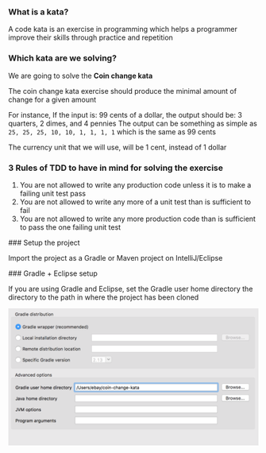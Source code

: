 ### What is a kata?

A code kata is an exercise in programming which helps a programmer improve their skills through practice and repetition

### Which kata are we solving?

We are going to solve the **Coin change kata**

The coin change kata exercise should produce the minimal amount of change for a given amount

For instance, If the input is: 99 cents of a dollar, the output should be: 3 quarters, 2 dimes, and 4 pennies
The output can be something as simple as `25, 25, 25, 10, 10, 1, 1, 1, 1` which is the same as 99 cents

The currency unit that we will use, will be 1 cent, instead of 1 dollar

### 3 Rules of TDD to have in mind for solving the exercise

1. You are not allowed to write any production code unless it is to make a failing unit test pass
2. You are not allowed to write any more of a unit test than is sufficient to fail
3. You are not allowed to write any more production code than is sufficient to pass the one failing unit test

### Setup the project

Import the project as a Gradle or Maven project on IntelliJ/Eclipse

### Gradle + Eclipse setup

If you are using Gradle and Eclipse, set the Gradle user home directory the directory to the path in where the project has been cloned


![Configuration](https://github.com/doktor500/coin-change-kata/blob/master/config.png)

